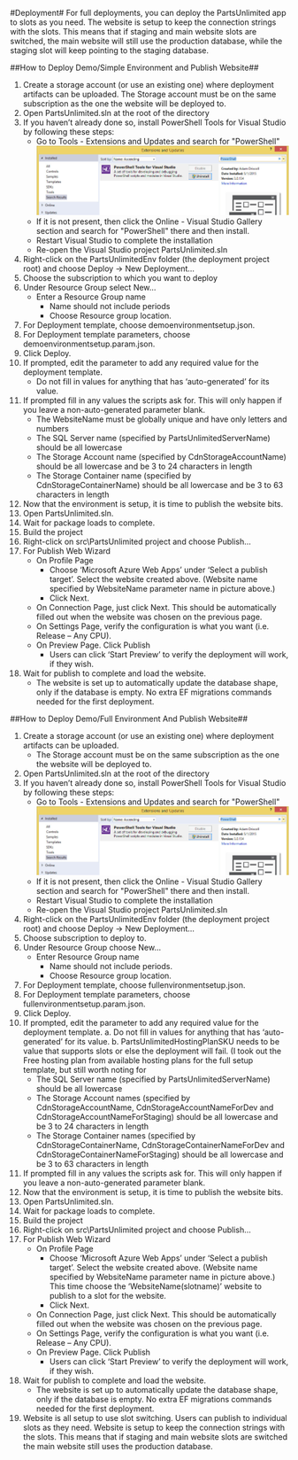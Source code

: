 #Deployment#
For full deployments, you can deploy the PartsUnlimited app to slots as you need. The website is setup to keep the connection strings with the slots. This means that if staging and main website slots are switched, the main website will still use the production database, while the staging slot will keep pointing to the staging database.

##How to Deploy Demo/Simple Environment and Publish Website##

1.	Create a storage account (or use an existing one) where deployment artifacts can be uploaded. The Storage account must be on the same subscription as the one the website will be deployed to.
1.	Open PartsUnlimited.sln at the root of the directory
1.	If you haven’t already done so, install PowerShell Tools for Visual Studio by following these steps:
    * Go to Tools - Extensions and Updates and search for "PowerShell"
    ![PowerShell Tools for Visual Studio](./img/PowerShellToolsVS.jpg)
    * If it is not present, then click the Online - Visual Studio Gallery section and search for "PowerShell" there and then install.
    * Restart Visual Studio to complete the installation
    * Re-open the Visual Studio project PartsUnlimited.sln
1.	Right-click on the PartsUnlimitedEnv folder (the deployment project root) and choose Deploy -> New Deployment…
1.	Choose the subscription to which you want to deploy
1.	Under Resource Group select New…
    * Enter a Resource Group name 
        * Name should not include periods
        * Choose Resource group location.
1.	For Deployment template, choose demoenvironmentsetup.json.
1.	For Deployment template parameters, choose demoenvironmentsetup.param.json.
1.	Click Deploy.
1.	If prompted, edit the parameter to add any required value for the deployment template.
    * Do not fill in values for anything that has ‘auto-generated’ for its value.
1.	If prompted fill in any values the scripts ask for.  This will only happen if you leave a non-auto-generated parameter blank.
    * The WebsiteName must be globally unique and have only letters and numbers
    * The SQL Server name (specified by PartsUnlimitedServerName) should be all lowercase
    * The Storage Account name (specified by CdnStorageAccountName) should be all lowercase and be 3 to 24 characters in length
    * The Storage Container name (specified by CdnStorageContainerName) should be all lowercase and be 3 to 63 characters in length
1.	Now that the environment is setup, it is time to publish the website bits.
1.	Open PartsUnlimited.sln.
1.	Wait for package loads to complete. 
1.	Build the project
1.	Right-click on src\PartsUnlimited project and choose Publish…
1.	For Publish Web Wizard
    * On Profile Page
        * Choose ‘Microsoft Azure Web Apps’ under ‘Select a publish target’.  Select the website created above.  (Website name specified by WebsiteName parameter name in picture above.)
        * Click Next.
    * On Connection Page, just click Next.  This should be automatically filled out when the website was chosen on the previous page.
    * On Settings Page, verify the configuration is what you want (i.e. Release – Any CPU).
    * On Preview Page.  Click Publish
        * Users can click ‘Start Preview’ to verify the deployment will work, if they wish.  
1.	Wait for publish to complete and load the website.
    * The website is set up to automatically update the database shape, only if the database is empty.  No extra EF migrations commands needed for the first deployment.

##How to Deploy Demo/Full Environment And Publish Website##
1.	Create a storage account (or use an existing one) where deployment artifacts can be uploaded.
    * The Storage account must be on the same subscription as the one the website will be deployed to.
1.	Open PartsUnlimited.sln at the root of the directory
1.	If you haven’t already done so, install PowerShell Tools for Visual Studio by following these steps:
    * Go to Tools - Extensions and Updates and search for "PowerShell"
    ![PowerShell Tools for Visual Studio](./img/PowerShellToolsVS.jpg)
    * If it is not present, then click the Online - Visual Studio Gallery section and search for "PowerShell" there and then install.
    * Restart Visual Studio to complete the installation
    * Re-open the Visual Studio project PartsUnlimited.sln
1.	Right-click on the PartsUnlimitedEnv folder (the deployment project root) and choose Deploy -> New Deployment…
1.	Choose subscription to deploy to.
1.	Under Resource Group choose New…
    * Enter Resource Group name 
       * Name should not include periods.
        * Choose Resource group location.
1.	For Deployment template, choose fullenvironmentsetup.json.
1.	For Deployment template parameters, choose fullenvironmentsetup.param.json.
1.	Click Deploy.
1.	If prompted, edit the parameter to add any required value for the deployment template.
a.	Do not fill in values for anything that has ‘auto-generated’ for its value.
b.	PartsUnlimitedHostingPlanSKU needs to be value that supports slots or else the deployment will fail.  (I took out the Free hosting plan from available hosting plans for the full setup template, but still worth noting for
    * The SQL Server name (specified by PartsUnlimitedServerName) should be all lowercase
    * The Storage Account names (specified by CdnStorageAccountName, CdnStorageAccountNameForDev and CdnStorageAccountNameForStaging) should be all lowercase and be 3 to 24 characters in length
    * The Storage Container names (specified by CdnStorageContainerName, CdnStorageContainerNameForDev and CdnStorageContainerNameForStaging) should be all lowercase and be 3 to 63 characters in length
1.	If prompted fill in any values the scripts ask for.  This will only happen if you leave a non-auto-generated parameter blank.
1.	Now that the environment is setup, it is time to publish the website bits.
1.	Open PartsUnlimited.sln.
1.	Wait for package loads to complete. 
1.	Build the project
1.	Right-click on src\PartsUnlimited project and choose Publish…
1.	For Publish Web Wizard
    * On Profile Page
        * Choose ‘Microsoft Azure Web Apps’ under ‘Select a publish target’.  Select the website created above.  (Website name specified by WebsiteName parameter name in picture above.)  This time choose the ‘WebsiteName(slotname)’ website to publish to a slot for the website.
        * Click Next.
    * On Connection Page, just click Next.  This should be automatically filled out when the website was chosen on the previous page.
    * On Settings Page, verify the configuration is what you want (i.e. Release – Any CPU).
    * On Preview Page.  Click Publish
        * Users can click ‘Start Preview’ to verify the deployment will work, if they wish.  
1.	Wait for publish to complete and load the website.
    * The website is set up to automatically update the database shape, only if the database is empty.  No extra EF migrations commands needed for the first deployment.
1.	Website is all setup to use slot switching.  Users can publish to individual slots as they need.  Website is setup to keep the connection strings with the slots.  This means that if staging and main website slots are switched the main website still uses the production database.
